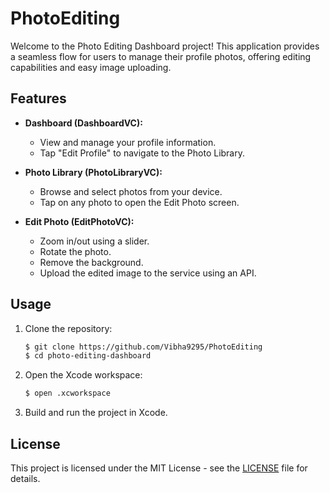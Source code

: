 # PhotoEditing
Welcome to the Photo Editing Dashboard project! This application provides a seamless flow for users to manage their profile photos, offering editing capabilities and easy image uploading.

## Features

- **Dashboard (DashboardVC):**
  - View and manage your profile information.
  - Tap "Edit Profile" to navigate to the Photo Library.

- **Photo Library (PhotoLibraryVC):**
  - Browse and select photos from your device.
  - Tap on any photo to open the Edit Photo screen.

- **Edit Photo (EditPhotoVC):**
  - Zoom in/out using a slider.
  - Rotate the photo.
  - Remove the background.
  - Upload the edited image to the service using an API.

## Usage

1. Clone the repository:

    ```bash
    $ git clone https://github.com/Vibha9295/PhotoEditing
    $ cd photo-editing-dashboard
    ```

2. Open the Xcode workspace:

    ```bash
    $ open .xcworkspace
    ```

3. Build and run the project in Xcode.

## License

This project is licensed under the MIT License - see the [LICENSE](LICENSE) file for details.
